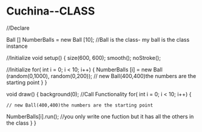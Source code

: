 Cuchina--CLASS
==============
//Declare

Ball [] NumberBalls = new Ball [10]; 
//Ball is the class- my ball is the class instance


//Initialize
void setup() {
  size(600, 600);
  smooth();
  noStroke();


  //Initialize
  for( int i = 0; i < 10; i++) { 
    NumberBalls [i] = new Ball (random(0,1000), random(0,200)); 
    // new Ball(400,400)the numbers are the starting point
  }
}

void draw() {
  background(0); 
  //Call Functionality
  for( int i = 0; i < 10; i++) { 
   
    // new Ball(400,400)the numbers are the starting point

  NumberBalls[i].run();
  //you only write one fuction but it has all the others in the class
}
  }
